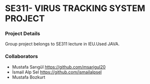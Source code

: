 # SE311- VIRUS TRACKING SYSTEM PROJECT

### Project Details
Group project belongs to SE311 lecture in IEU.Used JAVA.

### Collaborators
* Mustafa Sarıgül https://github.com/msarigul20
* İsmail Alp Sel https://github.com/ismailalpsel
* Mustafa Bozkurt
